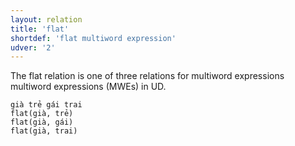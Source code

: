 ```yaml
---
layout: relation
title: 'flat'
shortdef: 'flat multiword expression'
udver: '2'
---
```


The flat relation is one of three relations for multiword expressions multiword expressions (MWEs) in UD.

~~~ sdparse
già trẻ gái trai
flat(già, trẻ)
flat(già, gái)
flat(già, trai)
~~~

<!-- Interlanguage links updated Ne 5. května 2024, 18:21:14 CEST -->
